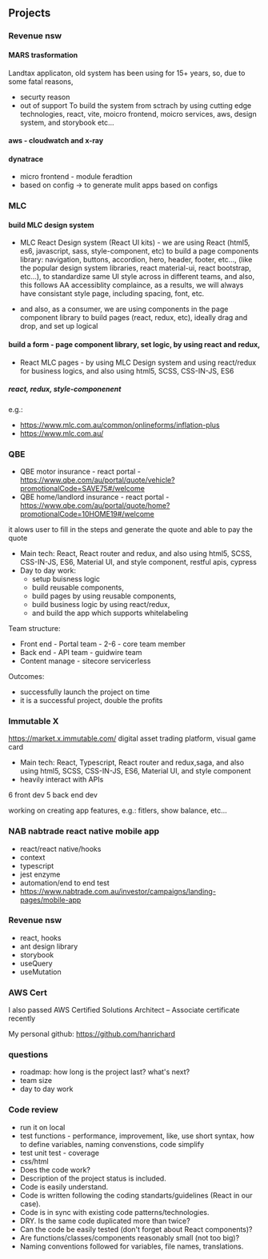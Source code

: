## Projects


### Revenue nsw
#### MARS trasformation
Landtax applicaton, old system has been using for 15+ years, so, due to some fatal reasons,
- securty reason
- out of support
To build the system from sctrach by using cutting edge technologies, react, vite, moicro frontend, moicro services, aws, design system, and storybook etc...


#### aws - cloudwatch and x-ray
#### dynatrace

- micro frontend - module feradtion
- based on config -> to generate mulit apps based on configs

### MLC 
#### build MLC design system 
- MLC React Design system (React UI kits) - we are using React (html5, es6, javascript, sass, style-component, etc) to build a page components library: navigation, buttons, accordion, hero, header, footer, etc..., (like the popular design system libraries, react material-ui, react bootstrap, etc...), to standardize same UI style across in different teams, and also, this follows AA accessiblity complaince, as a results, we will always have consistant style page, including spacing, font, etc.

- and also, as a consumer, we are using components in the page component library to build pages (react, redux, etc), ideally drag and drop, and set up logical

#### build a form - page component library, set logic, by using react and redux, 
- React MLC pages - by using MLC Design system and using react/redux for business logics, and also using html5, SCSS, CSS-IN-JS, ES6

##### react, redux, style-componenent

e.g.: 
- https://www.mlc.com.au/common/onlineforms/inflation-plus
- https://www.mlc.com.au/ 

  
### QBE 
- QBE motor insurance - react portal - https://www.qbe.com/au/portal/quote/vehicle?promotionalCode=SAVE75#/welcome
- QBE home/landlord insurance - react portal - https://www.qbe.com/au/portal/quote/home?promotionalCode=10HOME19#/welcome

it alows user to fill in the steps and generate the quote and able to pay the quote

- Main tech: React, React router and redux, and also using html5, SCSS, CSS-IN-JS, ES6, Material UI, and style component, restful apis, cypress
- Day to day work: 
  - setup buisness logic 
  - build reusable components, 
  - build pages by using reusable components, 
  - build business logic by using react/redux, 
  - and build the app which supports whitelabeling

Team structure:
- Front end - Portal team - 2-6 - core team member
- Back end - API team - guidwire team
- Content manage - sitecore servicerless

Outcomes:
- successfully launch the project on time
- it is a successful project, double the profits

### Immutable X
https://market.x.immutable.com/
digital asset trading platform, visual game card

- Main tech: React, Typescript, React router and redux,saga, and also using html5, SCSS, CSS-IN-JS, ES6, Material UI, and style component
- heavily interact with APIs

6 front dev
5 back end dev

working on creating app features, e.g.: fitlers, show balance, etc...


### NAB nabtrade react native mobile app 
- react/react native/hooks
- context
- typescript
- jest enzyme
- automation/end to end test
- https://www.nabtrade.com.au/investor/campaigns/landing-pages/mobile-app

### Revenue nsw
- react, hooks
- ant design library
- storybook
- useQuery
- useMutation

### AWS Cert
I also passed AWS Certified Solutions Architect – Associate certificate recently

My personal github: https://github.com/hanrichard 

### questions
- roadmap: how long is the project last? what's next?
- team size
- day to day work

### Code review
- run it on local
- test functions - performance, improvement, like, use short syntax, how to define variables, naming convenstions, code simplify
- test unit test - coverage
- css/html
- Does the code work?
- Description of the project status is included.
- Code is easily understand.
- Code is written following the coding standarts/guidelines (React in our case).
- Code is in sync with existing code patterns/technologies.
- DRY. Is the same code duplicated more than twice?
- Can the code be easily tested (don't forget about React components)?
- Are functions/classes/components reasonably small (not too big)?
- Naming conventions followed for variables, file names, translations.
